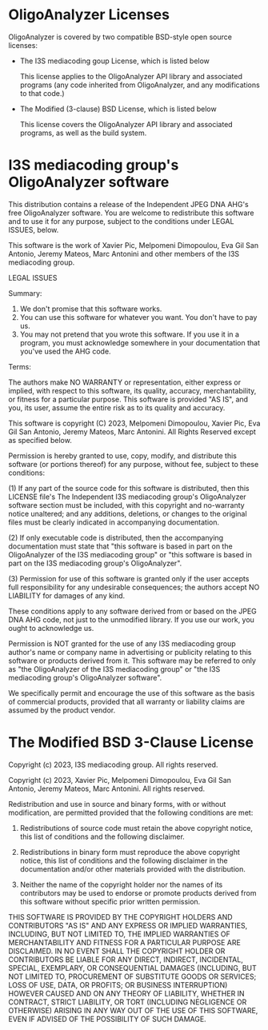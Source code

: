 OligoAnalyzer Licenses
====================

OligoAnalyzer is covered by two compatible BSD-style open source licenses:

- The I3S mediacoding goup License, which is listed below

  This license applies to the OligoAnalyzer API library and associated programs
  (any code inherited from OligoAnalyzer, and any modifications to that code.)

- The Modified (3-clause) BSD License, which is listed below

  This license covers the OligoAnalyzer API library and associated programs, as
  well as the build system.


I3S mediacoding group's OligoAnalyzer software
===================================================================================

This distribution contains a release of the Independent JPEG DNA AHG's free 
OligoAnalyzer software.  You are welcome to redistribute this software and 
to use it for any purpose, subject to the conditions under LEGAL ISSUES, 
below.

This software is the work of Xavier Pic, Melpomeni Dimopoulou, 
Eva Gil San Antonio, Jeremy Mateos, Marc Antonini
and other members of the I3S mediacoding group.

LEGAL ISSUES

Summary:

1. We don't promise that this software works.
2. You can use this software for whatever you want.  You don't have to pay us.
3. You may not pretend that you wrote this software.  If you use it in a
   program, you must acknowledge somewhere in your documentation that
   you've used the AHG code.
   
Terms:

The authors make NO WARRANTY or representation, either express or implied,
with respect to this software, its quality, accuracy, merchantability, or
fitness for a particular purpose.  This software is provided "AS IS", and you,
its user, assume the entire risk as to its quality and accuracy.

This software is copyright (C) 2023, Melpomeni Dimopoulou, Xavier Pic, 
Eva Gil San Antonio, Jeremy Mateos, Marc Antonini.
All Rights Reserved except as specified below.

Permission is hereby granted to use, copy, modify, and distribute this
software (or portions thereof) for any purpose, without fee, subject to these
conditions:

(1) If any part of the source code for this software is distributed, then this
LICENSE file's The Independent I3S mediacoding group's OligoAnalyzer software
section must be included, with this copyright and 
no-warranty notice unaltered; and any additions, deletions, or changes to 
the original files must be clearly indicated in accompanying documentation.

(2) If only executable code is distributed, then the accompanying
documentation must state that "this software is based in part on the OligoAnalyzer
of the I3S mediacoding group" or "this software is based in part on 
the I3S mediacoding group's OligoAnalyzer".

(3) Permission for use of this software is granted only if the user accepts
full responsibility for any undesirable consequences; the authors accept
NO LIABILITY for damages of any kind.

These conditions apply to any software derived from or based on the JPEG DNA AHG 
code, not just to the unmodified library.  If you use our work, you ought to
acknowledge us.

Permission is NOT granted for the use of any  I3S mediacoding group author's name or company
name in advertising or publicity relating to this software or products derived from
it.  This software may be referred to only as "the OligoAnalyzer
of the I3S mediacoding group" or "the I3S mediacoding group's OligoAnalyzer software".

We specifically permit and encourage the use of this software as the basis of
commercial products, provided that all warranty or liability claims are
assumed by the product vendor.


The Modified BSD 3-Clause License
=================================

Copyright (c) 2023, I3S mediacoding group.
All rights reserved.

Copyright (c) 2023, Xavier Pic, Melpomeni Dimopoulou, 
Eva Gil San Antonio, Jeremy Mateos, Marc Antonini.
All rights reserved.

Redistribution and use in source and binary forms, with or without
modification, are permitted provided that the following conditions are met:

1. Redistributions of source code must retain the above copyright notice, this
   list of conditions and the following disclaimer.

2. Redistributions in binary form must reproduce the above copyright notice,
   this list of conditions and the following disclaimer in the documentation
   and/or other materials provided with the distribution.

3. Neither the name of the copyright holder nor the names of its
   contributors may be used to endorse or promote products derived from
   this software without specific prior written permission.

THIS SOFTWARE IS PROVIDED BY THE COPYRIGHT HOLDERS AND CONTRIBUTORS "AS IS"
AND ANY EXPRESS OR IMPLIED WARRANTIES, INCLUDING, BUT NOT LIMITED TO, THE
IMPLIED WARRANTIES OF MERCHANTABILITY AND FITNESS FOR A PARTICULAR PURPOSE ARE
DISCLAIMED. IN NO EVENT SHALL THE COPYRIGHT HOLDER OR CONTRIBUTORS BE LIABLE
FOR ANY DIRECT, INDIRECT, INCIDENTAL, SPECIAL, EXEMPLARY, OR CONSEQUENTIAL
DAMAGES (INCLUDING, BUT NOT LIMITED TO, PROCUREMENT OF SUBSTITUTE GOODS OR
SERVICES; LOSS OF USE, DATA, OR PROFITS; OR BUSINESS INTERRUPTION) HOWEVER
CAUSED AND ON ANY THEORY OF LIABILITY, WHETHER IN CONTRACT, STRICT LIABILITY,
OR TORT (INCLUDING NEGLIGENCE OR OTHERWISE) ARISING IN ANY WAY OUT OF THE USE
OF THIS SOFTWARE, EVEN IF ADVISED OF THE POSSIBILITY OF SUCH DAMAGE.
